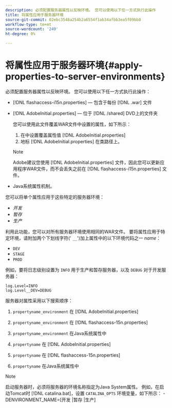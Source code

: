 ```yaml
---
description: 必须配置服务器属性以反映环境。 您可以使用以下任一方式执行此操作
title: 将属性应用于服务器环境
source-git-commit: 02ebc3548a254b2a6554f1ab34afbb3ea5f09bb8
workflow-type: tm+mt
source-wordcount: '249'
ht-degree: 0%

---
```


# 将属性应用于服务器环境{#apply-properties-to-server-environments}

必须配置服务器属性以反映环境。 您可以使用以下任一方式执行此操作：

* [!DNL flashaccess-i15n.properties]  — 包含于每份 [!DNL .war] 文件

* [!DNL AdobeInitial.properties]  — 位于 [!DNL /shared] DVD上的文件夹

  您可以使用此文件覆盖WAR文件中设置的属性，如下所示：

   1. 在中设置覆盖属性值 [!DNL AdobeInitial.properties]
   1. 地标 [!DNL AdobeInitial.properties] 在类路径上。

  >[!NOTE]
  >
  >Adobe建议您使用 [!DNL AdobeInitial.properties] 文件，因此您可以更新应用程序WAR文件，而不会丢失之前在 [!DNL flashaccess-i15n.properties] 文件。

* Java系统属性机制。

您可以将单个属性应用于这些特定的服务器环境：

* *开发*
* *暂存*
* *生产*

利用此功能，您可以对所有服务器环境使用相同的WAR文件。 要将属性应用于特定环境，请附加两个下划线字符(&#39; `__`&#39;)加上属性中的以下环境代码之一 *name*：

* `DEV`
* `STAGE`
* `PROD`

<!--<a id="example_A7A58E3EE8DA4114B4F7A9EEB69D50CA"></a>-->

例如，要将日志级别设置为 `INFO` 用于生产和暂存服务器，以及 `DEBUG` 对于开发服务器：

```
log.Level=INFO  
log.Level__DEV=DEBUG 
```

服务器对属性采用以下搜索顺序：

1. `propertyname_environment` 在 [!DNL AdobeInitial.properties]

1. `propertyname_environment` 在 [!DNL flashaccess-15n.properties]

1. `propertyname_environment` 在Java系统属性中
1. `propertyname` 在 [!DNL AdobeInitial.properties]

1. `propertyname` 在 [!DNL flashaccess-15n.properties]

1. `propertyname` 在Java系统属性中

>[!NOTE]
>
>启动服务器时，必须将服务器的环境名称指定为Java System属性。 例如，在启动Tomcat时 [!DNL catalina.bat]，设置 `CATALINA_OPTS` 环境变量，如下所示：
>-DENVIRONMENT_NAME=[开发 |暂存 |生产]

